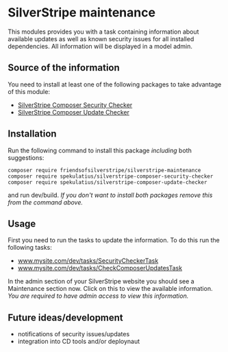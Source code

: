 # SilverStripe maintenance

This modules provides you with a task containing information about available updates as well as known security issues for all installed dependencies. All information will be displayed in a model admin.

## Source of the information

You need to install at least one of the following packages to take advantage of this module:

* [SilverStripe Composer Security Checker](https://github.com/spekulatius/silverstripe-composer-security-checker)
* [SilverStripe Composer Update Checker](https://github.com/spekulatius/silverstripe-composer-update-checker)

## Installation

Run the following command to install this package *including* both suggestions:

   ```
   composer require friendsofsilverstripe/silverstripe-maintenance
   composer require spekulatius/silverstripe-composer-security-checker
   composer require spekulatius/silverstripe-composer-update-checker
   ```

and run dev/build. *If you don't want to install both packages remove this from the command above.*

## Usage

First you need to run the tasks to update the information. To do this run the following tasks:

* www.mysite.com/dev/tasks/SecurityCheckerTask
* www.mysite.com/dev/tasks/CheckComposerUpdatesTask

In the admin section of your SilverStripe website you should see a Maintenance section now. Click on this to view the available information. *You are required to have admin access to view this information.*

## Future ideas/development

* notifications of security issues/updates
* integration into CD tools and/or deploynaut

